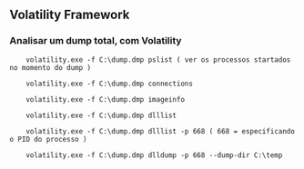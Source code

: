Volatility Framework
---------------------


### Analisar um dump total, com Volatility


		volatility.exe -f C:\dump.dmp pslist ( ver os processos startados no momento do dump )

		volatility.exe -f C:\dump.dmp connections

		volatility.exe -f C:\dump.dmp imageinfo

		volatility.exe -f C:\dump.dmp dlllist

		volatility.exe -f C:\dump.dmp dlllist -p 668 ( 668 = especificando o PID do processo )

		volatility.exe -f C:\dump.dmp dlldump -p 668 --dump-dir C:\temp



